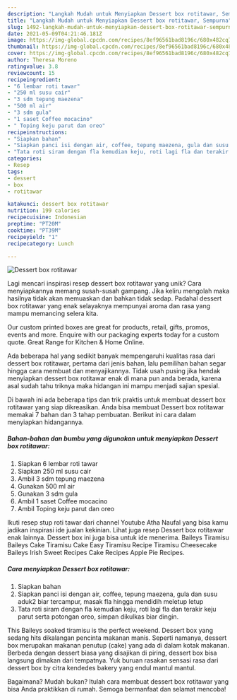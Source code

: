 ```yaml
---
description: "Langkah Mudah untuk Menyiapkan Dessert box rotitawar, Sempurna"
title: "Langkah Mudah untuk Menyiapkan Dessert box rotitawar, Sempurna"
slug: 1492-langkah-mudah-untuk-menyiapkan-dessert-box-rotitawar-sempurna
date: 2021-05-09T04:21:46.181Z
image: https://img-global.cpcdn.com/recipes/8ef96561bad8196c/680x482cq70/dessert-box-rotitawar-foto-resep-utama.jpg
thumbnail: https://img-global.cpcdn.com/recipes/8ef96561bad8196c/680x482cq70/dessert-box-rotitawar-foto-resep-utama.jpg
cover: https://img-global.cpcdn.com/recipes/8ef96561bad8196c/680x482cq70/dessert-box-rotitawar-foto-resep-utama.jpg
author: Theresa Moreno
ratingvalue: 3.8
reviewcount: 15
recipeingredient:
- "6 lembar roti tawar"
- "250 ml susu cair"
- "3 sdm tepung maezena"
- "500 ml air"
- "3 sdm gula"
- "1 saset Coffee mocacino"
- " Toping keju parut dan oreo"
recipeinstructions:
- "Siapkan bahan"
- "Siapkan panci isi dengan air, coffee, tepung maezena, gula dan susu aduk2 biar tercampur, masak fla hingga mendidih meletup letup"
- "Tata roti siram dengan fla kemudian keju, roti lagi fla dan terakir keju parut serta potongan oreo, simpan dikulkas biar dingin."
categories:
- Resep
tags:
- dessert
- box
- rotitawar

katakunci: dessert box rotitawar 
nutrition: 199 calories
recipecuisine: Indonesian
preptime: "PT20M"
cooktime: "PT39M"
recipeyield: "1"
recipecategory: Lunch

---
```



![Dessert box rotitawar](https://img-global.cpcdn.com/recipes/8ef96561bad8196c/680x482cq70/dessert-box-rotitawar-foto-resep-utama.jpg)

Lagi mencari inspirasi resep dessert box rotitawar yang unik? Cara menyiapkannya memang susah-susah gampang. Jika keliru mengolah maka hasilnya tidak akan memuaskan dan bahkan tidak sedap. Padahal dessert box rotitawar yang enak selayaknya mempunyai aroma dan rasa yang mampu memancing selera kita.

Our custom printed boxes are great for products, retail, gifts, promos, events and more. Enquire with our packaging experts today for a custom quote. Great Range for Kitchen &amp; Home Online.

Ada beberapa hal yang sedikit banyak mempengaruhi kualitas rasa dari dessert box rotitawar, pertama dari jenis bahan, lalu pemilihan bahan segar hingga cara membuat dan menyajikannya. Tidak usah pusing jika hendak menyiapkan dessert box rotitawar enak di mana pun anda berada, karena asal sudah tahu triknya maka hidangan ini mampu menjadi sajian spesial.


Di bawah ini ada beberapa tips dan trik praktis untuk membuat dessert box rotitawar yang siap dikreasikan. Anda bisa membuat Dessert box rotitawar memakai 7 bahan dan 3 tahap pembuatan. Berikut ini cara dalam menyiapkan hidangannya.

<!--inarticleads1-->

##### Bahan-bahan dan bumbu yang digunakan untuk menyiapkan Dessert box rotitawar:

1. Siapkan 6 lembar roti tawar
1. Siapkan 250 ml susu cair
1. Ambil 3 sdm tepung maezena
1. Gunakan 500 ml air
1. Gunakan 3 sdm gula
1. Ambil 1 saset Coffee mocacino
1. Ambil  Toping keju parut dan oreo


Ikuti resep stup roti tawar dari channel Youtube Atha Naufal yang bisa kamu jadikan inspirasi ide jualan kekinian. Lihat juga resep Dessert box rotitawar enak lainnya. Dessert box ini juga bisa untuk ide menerima. Baileys Tiramisu Baileys Cake Tiramisu Cake Easy Tiramisu Recipe Tiramisu Cheesecake Baileys Irish Sweet Recipes Cake Recipes Apple Pie Recipes. 

<!--inarticleads2-->

##### Cara menyiapkan Dessert box rotitawar:

1. Siapkan bahan
1. Siapkan panci isi dengan air, coffee, tepung maezena, gula dan susu aduk2 biar tercampur, masak fla hingga mendidih meletup letup
1. Tata roti siram dengan fla kemudian keju, roti lagi fla dan terakir keju parut serta potongan oreo, simpan dikulkas biar dingin.


This Baileys soaked tiramisu is the perfect weekend. Dessert box yang sedang hits dikalangan pencinta makanan manis. Seperti namanya, dessert box merupakan makanan penutup (cake) yang ada di dalam kotak makanan. Berbeda dengan dessert biasa yang disajikan di piring, dessert box bisa langsung dimakan dari tempatnya. Yuk buruan rasakan sensasi rasa dari dessert box by citra kendedes bakery yang endul mantul mantul. 

Bagaimana? Mudah bukan? Itulah cara membuat dessert box rotitawar yang bisa Anda praktikkan di rumah. Semoga bermanfaat dan selamat mencoba!
